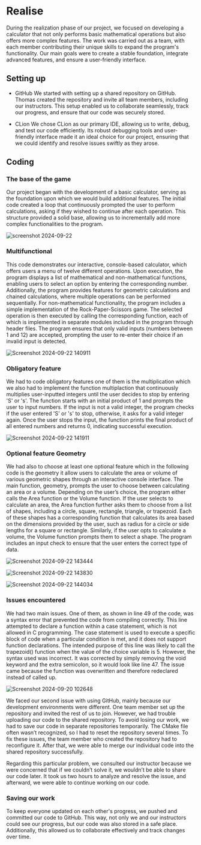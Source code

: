 # Realise
During the realization phase of our project, we focused on developing a calculator that not only performs basic mathematical operations but also offers more complex features. The work was carried out as a team, with each member contributing their unique skills to expand the program's functionality. Our main goals were to create a stable foundation, integrate advanced features, and ensure a user-friendly interface.

## Setting up
* GitHub
  We started with setting up a shared repository on GitHub. Thomas created the repository and invite all team members, including our instructors. This setup enabled us to collaborate seamlessly, track our progress, and ensure that our code was securely stored.

* CLion
  We chose CLion as our primary IDE, allowing us to write, debug, and test our code efficiently. Its robust debugging tools and user-friendly interface made it an ideal choice for our project, ensuring that we could identify and resolve issues swiftly as they arose.

## Coding
### The base of the game
Our project began with the development of a basic calculator, serving as the foundation upon which we would build additional features. The initial code created a loop that continuously prompted the user to perform calculations, asking if they wished to continue after each operation. This structure provided a solid base, allowing us to incrementally add more complex functionalities to the program.

![screenshot 2024-09-22](https://github.com/tlsstern/BLJ2024_TR_Tho-Abi-Jar-Qui/blob/main/Calculator/Documentation/Images/Main_Calculator%20Project_Realize.png)

### Multifunctional 
This code demonstrates our interactive, console-based calculator, which offers users a menu of twelve different operations. Upon execution, the program displays a list of mathematical and non-mathematical functions, enabling users to select an option by entering the corresponding number. Additionally, the program provides features for geometric calculations and chained calculations, where multiple operations can be performed sequentially. For non-mathematical functionality, the program includes a simple implementation of the Rock-Paper-Scissors game. The selected operation is then executed by calling the corresponding function, each of which is implemented in separate modules included in the program through header files. The program ensures that only valid inputs (numbers between 1 and 12) are accepted, prompting the user to re-enter their choice if an invalid input is detected.

![Screenshot 2024-09-22 140911](https://github.com/tlsstern/BLJ2024_TR_Tho-Abi-Jar-Qui/blob/main/Calculator/Documentation/Images/Multifunctional_Calculator%20Project_Realize.png)

### Obligatory feature
We had to code obligatory features one of them is the multiplication which we also had to implement the function multiplaction that continuously multiplies user-inputted integers until the user decides to stop by entering 'S' or 's'. The function starts with an initial product of 1 and prompts the user to input numbers. If the input is not a valid integer, the program checks if the user entered 'S' or 's' to stop, otherwise, it asks for a valid integer again. Once the user stops the input, the function prints the final product of all entered numbers and returns 0, indicating successful execution.

![Screenshot 2024-09-22 141911](https://github.com/tlsstern/BLJ2024_TR_Tho-Abi-Jar-Qui/blob/main/Calculator/Documentation/Images/Multiplication_Calculator%20Project_Realize.png)

### Optional feature Geometry
We had also to choose at least one optional feature which in the following code is the geometry it allow users to calculate the area or volume of various geometric shapes through an interactive console interface. The main function, geometry, prompts the user to choose between calculating an area or a volume. Depending on the user’s choice, the program either calls the Area function or the Volume function. If the user selects to calculate an area, the Area function further asks them to choose from a list of shapes, including a circle, square, rectangle, triangle, or trapezoid. Each of these shapes has a corresponding function that calculates its area based on the dimensions provided by the user, such as radius for a circle or side lengths for a square or rectangle. Similarly, if the user opts to calculate a volume, the Volume function prompts them to select a shape. The program includes an input check to ensure that the user enters the correct type of data.

![Screenshot 2024-09-22 143444](https://github.com/tlsstern/BLJ2024_TR_Tho-Abi-Jar-Qui/blob/main/Calculator/Documentation/Images/Geometrie1_Calculator%20Project_Realize.png)

![Screenshot 2024-09-22 143830](https://github.com/tlsstern/BLJ2024_TR_Tho-Abi-Jar-Qui/blob/main/Calculator/Documentation/Images/Geometrie2_Calculator%20Project_Realize.png)

![Screenshot 2024-09-22 144034](https://github.com/tlsstern/BLJ2024_TR_Tho-Abi-Jar-Qui/blob/main/Calculator/Documentation/Images/Geometrie3_Calculator%20Project_Realize.png)

### Issues encountered
We had two main issues. One of them, as shown in line 49 of the code, was a syntax error that prevented the code from compiling correctly. This line attempted to declare a function within a case statement, which is not allowed in C programming. The case statement is used to execute a specific block of code when a particular condition is met, and it does not support function declarations. The intended purpose of this line was likely to call the trapezoid() function when the value of the choice variable is 5. However, the syntax used was incorrect. It was corrected by simply removing the void keyword and the extra semicolon, so it would look like line 47. The issue came because the function was overwritten and therefore redeclared instead of called up.

![Screenshot 2024-09-20 102648](https://github.com/tlsstern/BLJ2024_TR_Tho-Abi-Jar-Qui/blob/main/Calculator/Documentation/Images/Issue1_Realize.png)

We faced our second issue with using GitHub, mainly because our development environments were different. One team member set up the repository and invited the rest of us to join. However, we had trouble uploading our code to the shared repository. To avoid losing our work, we had to save our code in separate repositories temporarily. The CMake file often wasn’t recognized, so I had to reset the repository several times. To fix these issues, the team member who created the repository had to reconfigure it. After that, we were able to merge our individual code into the shared repository successfully. 

Regarding this particular problem, we consulted our instructor because we were concerned that if we couldn’t solve it, we wouldn’t be able to share our code later. It took us two hours to analyze and resolve the issue, and afterward, we were able to continue working on our code.

### Saving our work
To keep everyone updated on each other's progress, we pushed and committed our code to GitHub. This way, not only we and our instructors could see our progress, but our code was also stored in a safe place. Additionally, this allowed us to collaborate effectively and track changes over time.

